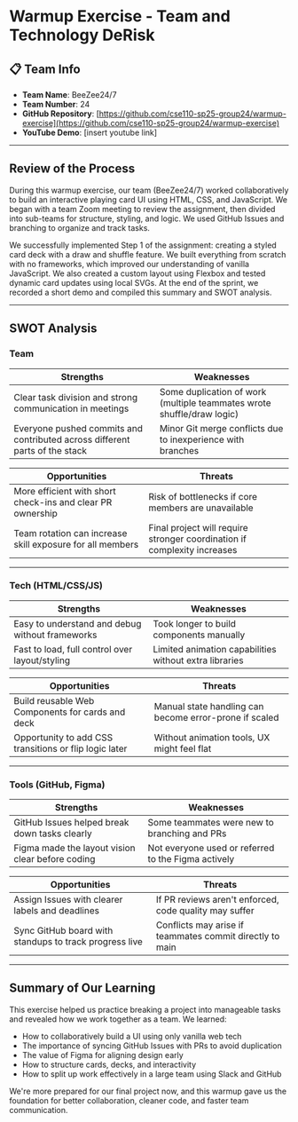 # Warmup Exercise - Team and Technology DeRisk

## 📋 Team Info
- **Team Name**: BeeZee24/7
- **Team Number**: 24
- **GitHub Repository**: [https://github.com/cse110-sp25-group24/warmup-exercise](https://github.com/cse110-sp25-group24/warmup-exercise)
- **YouTube Demo**: [insert youtube link]

---

## Review of the Process

During this warmup exercise, our team (BeeZee24/7) worked collaboratively to build an interactive playing card UI using HTML, CSS, and JavaScript. We began with a team Zoom meeting to review the assignment, then divided into sub-teams for structure, styling, and logic. We used GitHub Issues and branching to organize and track tasks.

We successfully implemented Step 1 of the assignment: creating a styled card deck with a draw and shuffle feature. We built everything from scratch with no frameworks, which improved our understanding of vanilla JavaScript. We also created a custom layout using Flexbox and tested dynamic card updates using local SVGs. At the end of the sprint, we recorded a short demo and compiled this summary and SWOT analysis.

---
## SWOT Analysis

### Team

| Strengths | Weaknesses |
|-----------|------------|
| Clear task division and strong communication in meetings | Some duplication of work (multiple teammates wrote shuffle/draw logic) |
| Everyone pushed commits and contributed across different parts of the stack | Minor Git merge conflicts due to inexperience with branches |

| Opportunities | Threats |
|---------------|---------|
| More efficient with short check-ins and clear PR ownership | Risk of bottlenecks if core members are unavailable |
| Team rotation can increase skill exposure for all members | Final project will require stronger coordination if complexity increases |

---

### Tech (HTML/CSS/JS)

| Strengths | Weaknesses |
|-----------|------------|
| Easy to understand and debug without frameworks | Took longer to build components manually |
| Fast to load, full control over layout/styling | Limited animation capabilities without extra libraries |

| Opportunities | Threats |
|---------------|---------|
| Build reusable Web Components for cards and deck | Manual state handling can become error-prone if scaled |
| Opportunity to add CSS transitions or flip logic later | Without animation tools, UX might feel flat |

---

### Tools (GitHub, Figma)

| Strengths | Weaknesses |
|-----------|------------|
| GitHub Issues helped break down tasks clearly | Some teammates were new to branching and PRs |
| Figma made the layout vision clear before coding | Not everyone used or referred to the Figma actively |

| Opportunities | Threats |
|---------------|---------|
| Assign Issues with clearer labels and deadlines | If PR reviews aren't enforced, code quality may suffer |
| Sync GitHub board with standups to track progress live | Conflicts may arise if teammates commit directly to main |

---

## Summary of Our Learning

This exercise helped us practice breaking a project into manageable tasks and revealed how we work together as a team. We learned:
- How to collaboratively build a UI using only vanilla web tech
- The importance of syncing GitHub Issues with PRs to avoid duplication
- The value of Figma for aligning design early
- How to structure cards, decks, and interactivity
- How to split up work effectively in a large team using Slack and GitHub

We're more prepared for our final project now, and this warmup gave us the foundation for better collaboration, cleaner code, and faster team communication.


